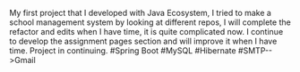 My first project that I developed with Java Ecosystem, I tried to make a school management system by looking at different repos, I will complete the refactor and edits when I have time, it is quite complicated now. I continue to develop the assignment pages section and will improve it when I have time. Project in continuing. #Spring Boot #MySQL #Hibernate #SMTP-->Gmail
